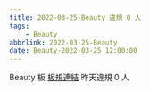 ```yaml
---
title: 2022-03-25-Beauty 違規 0 人
tags:
    - Beauty
abbrlink: 2022-03-25-Beauty
date: Beauty-2022-03-25 12:00:00
---
```

Beauty 板 [板規連結](https://www.ptt.cc/bbs/Beauty/M.1630069980.A.84B.html)
昨天違規 0 人
